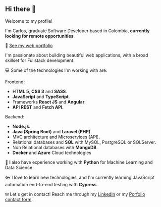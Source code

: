 ## Hi there 👋

Welcome to my profile!

I'm Carlos, graduate Software Developer based in Colombia, **currently looking for remote opportunities**.


💼 [See my web portfolio](https://carlos-quintana.github.io/)


I'm passionate about building beautiful web applications, with a broad skillset for Fullstack development.


💻 Some of the technologies I'm working with are:

Frontend:
- **HTML 5**, **CSS 3** and **SASS**.
- **JavaScript** and **TypeScript**.
- Frameworks **React JS** and **Angular**.
- **API REST** and **Fetch API**.

Backend:
- **Node.js**.
- **Java (Spring Boot)** and **Laravel (PHP)**.
- MVC architecture and Microservices (API).
- Relational databases and **SQL** with MySQL, PostgreSQL or SQLServer.
- Non Relational databases with **MongoDB**.
- **Docker** and **Azure** Cloud technologies

📝 I also have experience working with **Python** for Machine Learning and Data Science.

👓 I love to learn new technologies, and I'm currently learning JavaScript automation end-to-end testing with **Cypress**.

✉ Let's get in contact! Reach me through my [LinkedIn](https://www.linkedin.com/in/carlos-quintana-a82541225/) or my [Porfolio contact form](https://carlos-quintana.github.io/#contact).
